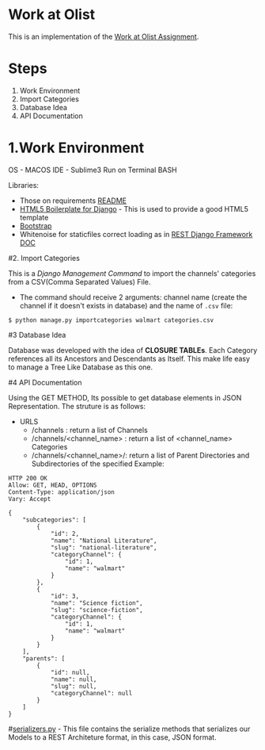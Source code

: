 # Work at Olist

This is an implementation of the [Work at Olist Assignment](https://github.com/olist/work-at-olist).


# Steps

1. Work Environment
2. Import Categories
3. Database Idea
4. API Documentation


# 1.Work Environment

OS - MACOS
IDE - Sublime3 
Run on Terminal BASH

Libraries:
- Those on requirements [README](requirements/production.txt)
- [HTML5 Boilerplate for Django](https://github.com/mattsnider/django-html5-boilerplate) - This is used to provide a good HTML5 template
- [Bootstrap](http://getbootstrap.com/)
- Whitenoise for staticfiles correct loading as in [REST Django Framework DOC](https://devcenter.heroku.com/articles/django-assets)


#2. Import Categories 

This is a *Django Management Command* to import the channels' categories from a CSV(Comma Separated Values) File. 
- The command should receive 2 arguments: channel name (create the channel if it doesn't exists in database) and the name of `.csv` file:

```
$ python manage.py importcategories walmart categories.csv
```

#3 Database Idea

Database was developed with the idea of **CLOSURE TABLEs**. Each Category references all its Ancestors and Descendants as Itself. This make life easy to manage a Tree Like Database as this one. 

#4 API Documentation

Using the GET METHOD, Its possible to get database elements in JSON Representation. The struture is as follows:

- URLS
  - /channels : return a list of Channels
  - /channels/<channel_name> : return a list of <channel_name> Categories
  - /channels/<channel_name>/<category>: return a list of Parent Directories and Subdirectories of the specified <category>
  Example:
``` 
HTTP 200 OK
Allow: GET, HEAD, OPTIONS
Content-Type: application/json
Vary: Accept

{
    "subcategories": [
        {
            "id": 2,
            "name": "National Literature",
            "slug": "national-literature",
            "categoryChannel": {
                "id": 1,
                "name": "walmart"
            }
        },
        {
            "id": 3,
            "name": "Science fiction",
            "slug": "science-fiction",
            "categoryChannel": {
                "id": 1,
                "name": "walmart"
            }
        }
    ],
    "parents": [
        {
            "id": null,
            "name": null,
            "slug": null,
            "categoryChannel": null
        }
    ]
}
```

#[serializers.py](work-at-olist/work-at-olist/olistconnect/serializers.py) - This file contains the serialize methods that serializes our Models to a REST Architeture format, in this case, JSON format.





